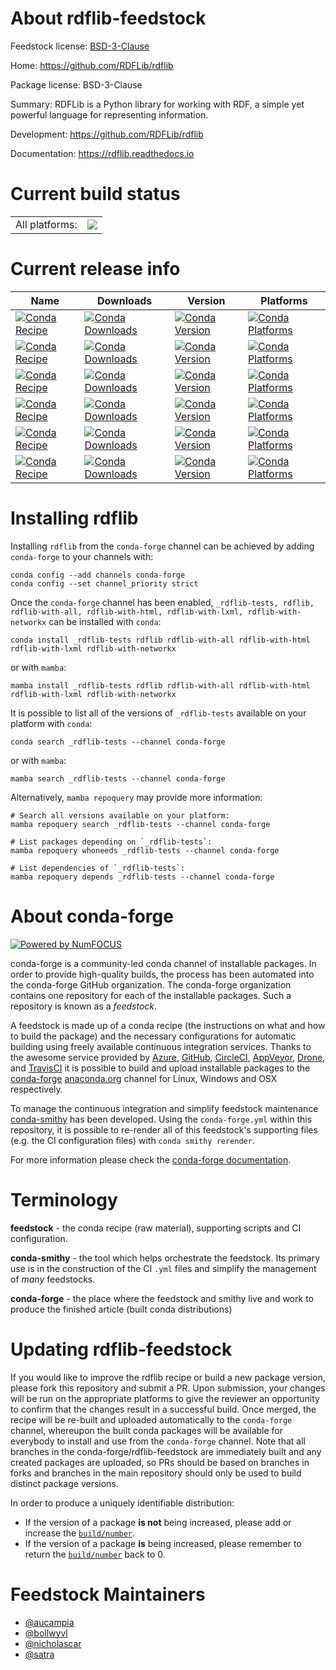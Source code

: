 About rdflib-feedstock
======================

Feedstock license: [BSD-3-Clause](https://github.com/conda-forge/rdflib-feedstock/blob/main/LICENSE.txt)

Home: https://github.com/RDFLib/rdflib

Package license: BSD-3-Clause

Summary: RDFLib is a Python library for working with RDF, a simple yet powerful language for representing information.

Development: https://github.com/RDFLib/rdflib

Documentation: https://rdflib.readthedocs.io

Current build status
====================


<table><tr><td>All platforms:</td>
    <td>
      <a href="https://dev.azure.com/conda-forge/feedstock-builds/_build/latest?definitionId=1831&branchName=main">
        <img src="https://dev.azure.com/conda-forge/feedstock-builds/_apis/build/status/rdflib-feedstock?branchName=main">
      </a>
    </td>
  </tr>
</table>

Current release info
====================

| Name | Downloads | Version | Platforms |
| --- | --- | --- | --- |
| [![Conda Recipe](https://img.shields.io/badge/recipe-_rdflib--tests-green.svg)](https://anaconda.org/conda-forge/_rdflib-tests) | [![Conda Downloads](https://img.shields.io/conda/dn/conda-forge/_rdflib-tests.svg)](https://anaconda.org/conda-forge/_rdflib-tests) | [![Conda Version](https://img.shields.io/conda/vn/conda-forge/_rdflib-tests.svg)](https://anaconda.org/conda-forge/_rdflib-tests) | [![Conda Platforms](https://img.shields.io/conda/pn/conda-forge/_rdflib-tests.svg)](https://anaconda.org/conda-forge/_rdflib-tests) |
| [![Conda Recipe](https://img.shields.io/badge/recipe-rdflib-green.svg)](https://anaconda.org/conda-forge/rdflib) | [![Conda Downloads](https://img.shields.io/conda/dn/conda-forge/rdflib.svg)](https://anaconda.org/conda-forge/rdflib) | [![Conda Version](https://img.shields.io/conda/vn/conda-forge/rdflib.svg)](https://anaconda.org/conda-forge/rdflib) | [![Conda Platforms](https://img.shields.io/conda/pn/conda-forge/rdflib.svg)](https://anaconda.org/conda-forge/rdflib) |
| [![Conda Recipe](https://img.shields.io/badge/recipe-rdflib--with--all-green.svg)](https://anaconda.org/conda-forge/rdflib-with-all) | [![Conda Downloads](https://img.shields.io/conda/dn/conda-forge/rdflib-with-all.svg)](https://anaconda.org/conda-forge/rdflib-with-all) | [![Conda Version](https://img.shields.io/conda/vn/conda-forge/rdflib-with-all.svg)](https://anaconda.org/conda-forge/rdflib-with-all) | [![Conda Platforms](https://img.shields.io/conda/pn/conda-forge/rdflib-with-all.svg)](https://anaconda.org/conda-forge/rdflib-with-all) |
| [![Conda Recipe](https://img.shields.io/badge/recipe-rdflib--with--html-green.svg)](https://anaconda.org/conda-forge/rdflib-with-html) | [![Conda Downloads](https://img.shields.io/conda/dn/conda-forge/rdflib-with-html.svg)](https://anaconda.org/conda-forge/rdflib-with-html) | [![Conda Version](https://img.shields.io/conda/vn/conda-forge/rdflib-with-html.svg)](https://anaconda.org/conda-forge/rdflib-with-html) | [![Conda Platforms](https://img.shields.io/conda/pn/conda-forge/rdflib-with-html.svg)](https://anaconda.org/conda-forge/rdflib-with-html) |
| [![Conda Recipe](https://img.shields.io/badge/recipe-rdflib--with--lxml-green.svg)](https://anaconda.org/conda-forge/rdflib-with-lxml) | [![Conda Downloads](https://img.shields.io/conda/dn/conda-forge/rdflib-with-lxml.svg)](https://anaconda.org/conda-forge/rdflib-with-lxml) | [![Conda Version](https://img.shields.io/conda/vn/conda-forge/rdflib-with-lxml.svg)](https://anaconda.org/conda-forge/rdflib-with-lxml) | [![Conda Platforms](https://img.shields.io/conda/pn/conda-forge/rdflib-with-lxml.svg)](https://anaconda.org/conda-forge/rdflib-with-lxml) |
| [![Conda Recipe](https://img.shields.io/badge/recipe-rdflib--with--networkx-green.svg)](https://anaconda.org/conda-forge/rdflib-with-networkx) | [![Conda Downloads](https://img.shields.io/conda/dn/conda-forge/rdflib-with-networkx.svg)](https://anaconda.org/conda-forge/rdflib-with-networkx) | [![Conda Version](https://img.shields.io/conda/vn/conda-forge/rdflib-with-networkx.svg)](https://anaconda.org/conda-forge/rdflib-with-networkx) | [![Conda Platforms](https://img.shields.io/conda/pn/conda-forge/rdflib-with-networkx.svg)](https://anaconda.org/conda-forge/rdflib-with-networkx) |

Installing rdflib
=================

Installing `rdflib` from the `conda-forge` channel can be achieved by adding `conda-forge` to your channels with:

```
conda config --add channels conda-forge
conda config --set channel_priority strict
```

Once the `conda-forge` channel has been enabled, `_rdflib-tests, rdflib, rdflib-with-all, rdflib-with-html, rdflib-with-lxml, rdflib-with-networkx` can be installed with `conda`:

```
conda install _rdflib-tests rdflib rdflib-with-all rdflib-with-html rdflib-with-lxml rdflib-with-networkx
```

or with `mamba`:

```
mamba install _rdflib-tests rdflib rdflib-with-all rdflib-with-html rdflib-with-lxml rdflib-with-networkx
```

It is possible to list all of the versions of `_rdflib-tests` available on your platform with `conda`:

```
conda search _rdflib-tests --channel conda-forge
```

or with `mamba`:

```
mamba search _rdflib-tests --channel conda-forge
```

Alternatively, `mamba repoquery` may provide more information:

```
# Search all versions available on your platform:
mamba repoquery search _rdflib-tests --channel conda-forge

# List packages depending on `_rdflib-tests`:
mamba repoquery whoneeds _rdflib-tests --channel conda-forge

# List dependencies of `_rdflib-tests`:
mamba repoquery depends _rdflib-tests --channel conda-forge
```


About conda-forge
=================

[![Powered by
NumFOCUS](https://img.shields.io/badge/powered%20by-NumFOCUS-orange.svg?style=flat&colorA=E1523D&colorB=007D8A)](https://numfocus.org)

conda-forge is a community-led conda channel of installable packages.
In order to provide high-quality builds, the process has been automated into the
conda-forge GitHub organization. The conda-forge organization contains one repository
for each of the installable packages. Such a repository is known as a *feedstock*.

A feedstock is made up of a conda recipe (the instructions on what and how to build
the package) and the necessary configurations for automatic building using freely
available continuous integration services. Thanks to the awesome service provided by
[Azure](https://azure.microsoft.com/en-us/services/devops/), [GitHub](https://github.com/),
[CircleCI](https://circleci.com/), [AppVeyor](https://www.appveyor.com/),
[Drone](https://cloud.drone.io/welcome), and [TravisCI](https://travis-ci.com/)
it is possible to build and upload installable packages to the
[conda-forge](https://anaconda.org/conda-forge) [anaconda.org](https://anaconda.org/)
channel for Linux, Windows and OSX respectively.

To manage the continuous integration and simplify feedstock maintenance
[conda-smithy](https://github.com/conda-forge/conda-smithy) has been developed.
Using the ``conda-forge.yml`` within this repository, it is possible to re-render all of
this feedstock's supporting files (e.g. the CI configuration files) with ``conda smithy rerender``.

For more information please check the [conda-forge documentation](https://conda-forge.org/docs/).

Terminology
===========

**feedstock** - the conda recipe (raw material), supporting scripts and CI configuration.

**conda-smithy** - the tool which helps orchestrate the feedstock.
                   Its primary use is in the construction of the CI ``.yml`` files
                   and simplify the management of *many* feedstocks.

**conda-forge** - the place where the feedstock and smithy live and work to
                  produce the finished article (built conda distributions)


Updating rdflib-feedstock
=========================

If you would like to improve the rdflib recipe or build a new
package version, please fork this repository and submit a PR. Upon submission,
your changes will be run on the appropriate platforms to give the reviewer an
opportunity to confirm that the changes result in a successful build. Once
merged, the recipe will be re-built and uploaded automatically to the
`conda-forge` channel, whereupon the built conda packages will be available for
everybody to install and use from the `conda-forge` channel.
Note that all branches in the conda-forge/rdflib-feedstock are
immediately built and any created packages are uploaded, so PRs should be based
on branches in forks and branches in the main repository should only be used to
build distinct package versions.

In order to produce a uniquely identifiable distribution:
 * If the version of a package **is not** being increased, please add or increase
   the [``build/number``](https://docs.conda.io/projects/conda-build/en/latest/resources/define-metadata.html#build-number-and-string).
 * If the version of a package **is** being increased, please remember to return
   the [``build/number``](https://docs.conda.io/projects/conda-build/en/latest/resources/define-metadata.html#build-number-and-string)
   back to 0.

Feedstock Maintainers
=====================

* [@aucampia](https://github.com/aucampia/)
* [@bollwyvl](https://github.com/bollwyvl/)
* [@nicholascar](https://github.com/nicholascar/)
* [@satra](https://github.com/satra/)

